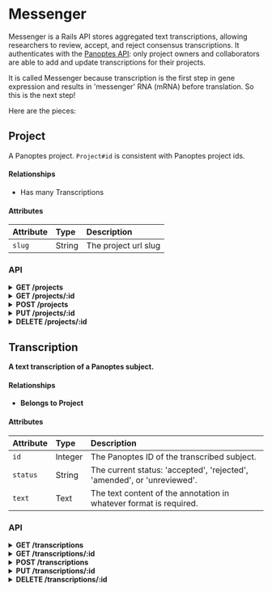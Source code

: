 # Messenger

Messenger is a Rails API stores aggregated text transcriptions, allowing researchers to 
review, accept, and reject consensus transcriptions. It authenticates with the 
[Panoptes API](https://zooniverse.org): only project owners and collaborators 
are able to add and update transcriptions for their projects.



It is called Messenger because transcription is the first step in gene expression and 
results in 'messenger' RNA (mRNA) before translation. So this is the next step!


Here are the pieces:


## Project

A Panoptes project.  `Project#id` is consistent with Panoptes project ids.

#### Relationships

- Has many Transcriptions

#### Attributes

| Attribute | Type   | Description |
| :-------- | :----- | :---------- |
| `slug`    | String | The project url slug |

### API

<details>
<summary><strong>GET /projects</strong></summary>

- Publicly accessible
- Filterable by `slug`

``` json
{
  "data": [{
    "id": "1",
    "type": "projects",
    "attributes": {
      "slug": "project-owner/project-name"
    },
    "links": {
      "self": "/projects/1",
      "transcriptions": "/transcriptions?filter[project_id]=1"
    }
  }],
  "jsonapi": {
    "version": "1.0"
  },
  "links": {
    "self": "/projects?page[number]=1&page[size]=1",
    "next": "/projects?page[number]=2&page[size]=1",
    "last": "/projects?page[number]=123&page[size]=1"
  }
}
```
</details>

<details>
<summary><strong>GET /projects/:id</summary>

- Publicly accessible

``` json
{
  "data": [{
    "id": "1",
    "type": "projects",
    "attributes": {
      "slug": "project-owner/project-name"
    },
    "links": {
      "self": "/projects/1",
      "transcriptions": "/transcriptions?filter[project_id]=1"
    }
  }],
  "jsonapi": {
    "version": "1.0"
  }
}
```
</details>

<details>
<summary><strong>POST /projects</strong></summary>

- Accessible by project owners, collaborators, and site admins

##### Schema

``` json
{
  "properties": {
    "data": {
      "properties": {
        "slug": {
          "type": "string"
        }
      },
      "type": "object",
      "required": [
        "slug"
      ],
      "additionalProperties": false
    }
  },
  "type": "object",
  "required": [
    "data"
  ]
}
```

##### Example

``` json
{
  "data": {
    "type": "projects",
    "attributes": {
      "slug": "project-owner/project-name"
    }
  }
}
```
</details>

<details>
<summary><strong>PUT /projects/:id</strong></summary>

- Not permitted
</details>

<details>
<summary><strong>DELETE /projects/:id</strong></summary>

- Not permitted
</details>


## Transcription

A text transcription of a Panoptes subject.

#### Relationships
- Belongs to Project

#### Attributes

| Attribute | Type     | Description |
| :-------- | :--------| :---------- |
| `id`      | Integer  | The Panoptes ID of the transcribed subject. |
| `status`  | String   | The current status: 'accepted', 'rejected', 'amended', or 'unreviewed'. |
| `text`    | Text     | The text content of the annotation in whatever format is required. |

### API

<details>
<summary><strong>GET /transcriptions</strong></summary>

- Scoped by project owner or collaborator roles
- Site admins can access all transcriptions
- Filterable by `project_id` and `state`

``` json
{
  "data": [{
    "id": "1",
    "type": "transcriptions",
    "attributes": {
      "state": "accepted",
      "project_id": 1,
      "text": "Lorem ipsum dolor sit amet, consectetur adipiscing elit. Nullam sit amet sem luctus, facilisis erat sit amet, volutpat arcu. Cras ultricies malesuada quam a gravida. Mauris pulvinar ipsum eget urna vulputate pulvinar. Duis quis quam leo. Cras neque nisi, cursus at gravida nec, viverra non est. Curabitur aliquam sodales sapien. Donec commodo sodales velit, a placerat diam volutpat id. Proin tempus, leo in faucibus consequat, turpis erat molestie orci, eget ornare neque lacus et nisi. Quisque ut lobortis diam. Nulla iaculis lacus a erat feugiat tincidunt. Nulla sem purus, eleifend sit amet ipsum ac, auctor venenatis magna. Maecenas molestie ullamcorper velit luctus posuere."
    },
    "links": {
      "self": "/transcriptions/1"
    }
  }],
  "jsonapi": {
    "version": "1.0"
  },
  "links": {
    "self": "/transcriptions?page[number]=1&page[size]=1",
    "next": "/transcriptions?page[number]=2&page[size]=1",
    "last": "/transcriptions?page[number]=123&page[size]=1"
  }
}
```
</details>

<details>
<summary><strong>GET /transcriptions/:id</strong></summary>

- Publicly accessible

``` json
{
  "data": [{
    "id": "1",
    "type": "transcriptions",
    "attributes": {
      "state": "unreviewed",
      "project_id": 1,
      "text": "A bunch more text"
    },
    "links": {
      "self": "/transcriptions/1"
    }
  }],
  "jsonapi": {
    "version": "1.0"
  }
}
```
</details>

<details>
<summary><strong>POST /transcriptions</strong></summary>

- Accessible by project owners, collaborators, and site admins. ID property should be the corresponding Panoptes subject ID.

##### Schema

``` json
{
  "properties": {
    "data": {
      "properties": {
        "id": {
          "oneOf": [{
            "type": "integer",
            "minimum": 1
          }, {
            "type": "string",
            "pattern": "^[1-9]\\d*$"
          }]
        },
        "project_id": {
          "oneOf": [{
            "type": "integer",
            "minimum": 1
          }, {
            "type": "string",
            "pattern": "^[1-9]\\d*$"
          }]
        },
        "text": {
          "type": "text"
        },
        "status": {
          "enum": ["accepted", "rejected", "amended", "unreviewed"]
        }
      },
      "type": "object",
      "required": ["project_id", "status", "text"],
      "additionalProperties": false
    }
  },
  "type": "object",
  "required": ["data"]
}
```

##### Example

``` json
{
  "data": {
    "attributes": {
      "text": "Curabitur ut magna in lectus semper vulputate ac non urna. Suspendisse mattis nisi enim, non dapibus augue sodales dapibus. Donec vitae sapien at metus ultricies ullamcorper. Quisque varius posuere mauris. Class aptent taciti sociosqu ad litora torquent per conubia nostra, per inceptos himenaeos. In et eleifend mauris, eu sodales nibh. Mauris laoreet, justo tincidunt egestas pulvinar, ex lectus rhoncus urna, quis faucibus mauris lectus a ex.",
      "state": "unreviewed"
    },
    "relationships": {
      "project": {
        "data": {
          "type": "projects",
          "id": "1"
        }
      }
    }
  }
}
```
</details>

<details>
<summary><strong>PUT /transcriptions/:id</strong></summary>

- Accessible by project owners, collaborators, and site admins

##### Schema

``` json
{
  "properties": {
    "data": {
      "properties": {
        "project_id": {
          "oneOf": [{
            "type": "integer",
            "minimum": 1
          }, {
            "type": "string",
            "pattern": "^[1-9]\\d*$"
          }]
        },
        "text": {
          "type": "text"
        },
        "status": {
          "enum": ["accepted", "rejected", "amended", "unreviewed"]
        }
      },
      "type": "object",
      "additionalProperties": false
    }
  },
  "type": "object",
  "required": ["data"]
}
```

##### Example

``` json
{
  "data": {
    "attributes": {
      "text": "A way, way better transctiption",
      "status": "amended"
    }
  }
}
```
</details>

<details>
<summary><strong>DELETE /transcriptions/:id</strong></summary>

- Accessible by project owners, collaborators, and site admins
</details>

